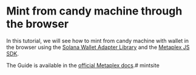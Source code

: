 # Mint from candy machine through the browser

In this tutorial, we will see how to mint from candy machine with wallet in the browser using the [Solana Wallet Adapter Library](https://github.com/solana-labs/wallet-adapter) and the [Metaplex JS SDK](https://github.com/metaplex-foundation/js).

The Guide is available in the [official Metaplex docs](https://docs.metaplex.com/programs/candy-machine/how-to-guides/my-first-candy-machine-part2).#   m i n t s i t e  
 